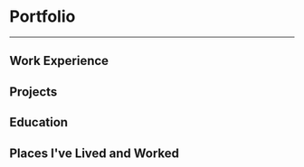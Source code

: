 # Portfolio #

----------

## Work Experience ##
## Projects ##
## Education ##
## Places I've Lived and Worked ##
